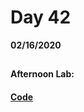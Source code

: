 # Day 42
__02/16/2020__

## 

### 

### 

### 

#### Afternoon Lab: []()
####                [ Code]()
